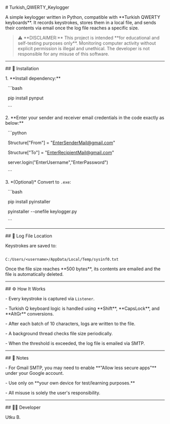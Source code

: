 \# Turkish\_QWERTY\_Keylogger



A simple keylogger written in Python, compatible with \*\*Turkish QWERTY keyboards\*\*. It records keystrokes, stores them in a local file, and sends their contents via email once the log file reaches a specific size.



> ⚠️ \*\*DISCLAIMER:\*\* This project is intended \*\*for educational and self-testing purposes only\*\*. Monitoring computer activity without explicit permission is illegal and unethical. The developer is not responsible for any misuse of this software.



---



\## 🚀 Installation



1\. \*\*Install dependency:\*\*



&nbsp;  ```bash

&nbsp;  pip install pynput

&nbsp;  ```



2\. \*\*Enter your sender and receiver email credentials in the code exactly as below:\*\*



&nbsp;  ```python

&nbsp;  Structure\["From"] = "EnterSenderMail@gmail.com"

&nbsp;  Structure\["To"] = "EnterRecipientMail@gmail.com"

&nbsp;  server.login("EnterUsername","EnterPassword")

&nbsp;  ```



3\. \*(Optional)\* Convert to `.exe`:



&nbsp;  ```bash

&nbsp;  pip install pyinstaller

&nbsp;  pyinstaller --onefile keylogger.py

&nbsp;  ```



---



\## 📁 Log File Location



Keystrokes are saved to:



```

C:/Users/<username>/AppData/Local/Temp/sysinf0.txt

```



Once the file size reaches \*\*500 bytes\*\*, its contents are emailed and the file is automatically deleted.



---



\## ⚙️ How It Works



\- Every keystroke is captured via `Listener`.

\- Turkish Q keyboard logic is handled using \*\*Shift\*\*, \*\*CapsLock\*\*, and \*\*AltGr\*\* conversions.

\- After each batch of 10 characters, logs are written to the file.

\- A background thread checks file size periodically.

\- When the threshold is exceeded, the log file is emailed via SMTP.



---



\## 📌 Notes



\- For Gmail SMTP, you may need to enable \*\*"Allow less secure apps"\*\* under your Google account.

\- Use only on \*\*your own device for test/learning purposes.\*\*

\- All misuse is solely the user's responsibility.



---



\## 👨‍💻 Developer



Utku B.



